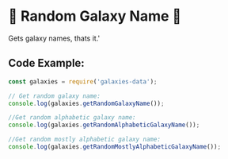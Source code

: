# 🌌 Random Galaxy Name 🌌
Gets galaxy names, thats it.'

## Code Example:

```javascript
const galaxies = require('galaxies-data');

// Get random galaxy name:
console.log(galaxies.getRandomGalaxyName());

//Get random alphabetic galaxy name:
console.log(galaxies.getRandomAlphabeticGalaxyName());

//Get random mostly alphabetic galaxy name:
console.log(galaxies.getRandomMostlyAlphabeticGalaxyName());
```
